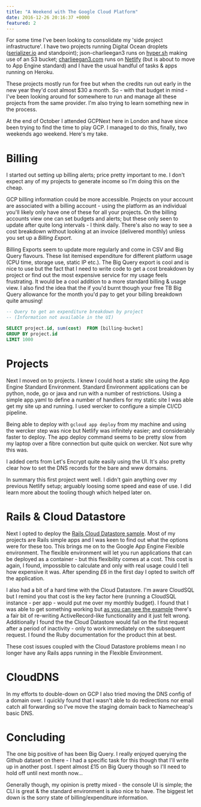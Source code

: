 ```yaml
---
title: "A Weekend with The Google Cloud Platform"
date: 2016-12-26 20:16:37 +0000
featured: 2
---
```


For some time I've been looking to consolidate my 'side project infrastructure'. I have two projects running Digital Ocean droplets ([serializer.io](http://serializer.io) and standpoint); json-charlieegan3 runs on [hyper.sh](https://hyper.sh) making use of an S3 bucket; [charlieegan3.com](https://charlieegan3.com) runs on [Netlify](https://www.netlify.com) (but is about to move to App Engine standard) and I have the usual handful of tasks & apps running on Heroku.

These projects mostly run for free but when the credits run out early in the new year they'd cost almost $30 a month. So - with that budget in mind - I've been looking around for somewhere to run and manage all these projects from the same provider. I'm also trying to learn something new in the process.

At the end of October I attended GCPNext here in London and have since been trying to find the time to play GCP. I managed to do this, finally, two weekends ago weekend. Here's my take.

# Billing

I started out setting up billing alerts; price pretty important to me. I don't expect any of my projects to generate income so I'm doing this on the cheap.

GCP billing information could be more accessible. Projects on your account are associated with a billing account - using the platform as an individual you'll likely only have one of these for all your projects. On the billing accounts view one can set budgets and alerts; but these only seen to update after quite long intervals - I think daily. There's also no way to see a cost breakdown without looking at an invoice (delivered monthly) unless you set up a _Billing Export_.

Billing Exports seem to update more regularly and come in CSV and Big Query flavours. These list itemised expenditure for different platform usage (CPU time, storage use, static IP etc.). The Big Query export is cool and is nice to use but the fact that I need to write code to get a cost breakdown by project or find out the most expensive service for my usage feels frustrating. It would be a cool addition to a more standard billing & usage view. I also find the idea that the if you'd burnt though your free TB Big Query allowance for the month you'd pay to get your billing breakdown quite amusing!

```sql
-- Query to get an expenditure breakdown by project
-- (Information not available in the UI)

SELECT project.id, sum(cost)  FROM [billing-bucket]
GROUP BY project.id
LIMIT 1000
```

# Projects

Next I moved on to projects. I knew I could host a static site using the App Engine Standard Environment. Standard Environment applications can be python, node, go or java and run with a number of restrictions. Using a simple app.yaml to define a number of handlers for my static site I was able get my site up and running. I used wercker to configure a simple CI/CD pipeline.

Being able to deploy with `gcloud app deploy` from my machine and using the wercker step was nice but Netlify was infinitely easier; and considerably faster to deploy. The app deploy command seems to be pretty slow from my laptop over a fibre connection but quite quick on wercker. Not sure why this was.

I added certs from Let's Encrypt quite easily using the UI. It's also pretty clear how to set the DNS records for the bare and www domains.

In summary this first project went well. I didn't gain anything over my previous Netlify setup; arguably loosing some speed and ease of use. I did learn more about the tooling though which helped later on.

# Rails & Cloud Datastore

Next I opted to deploy the [Rails Cloud Datastore sample](https://github.com/GoogleCloudPlatform/getting-started-ruby/tree/master/2-cloud-datastore). Most of my projects are Rails simple apps and I was keen to find out what the options were for these too. This brings me on to the Google App Engine Flexible environment. The flexible environment will let you run applications that can be deployed as a container - but this flexibility comes at a cost. This cost is again, I found, impossible to calculate and only with real usage could I tell how expensive it was. After spending £6 in the first day I opted to switch off the application.

I also had a bit of a hard time with the Cloud Datastore. I'm aware CloudSQL but I remind you that cost is the key factor here (running a CloudSQL instance - per app - would put me over my monthly budget). I found that I was able to get something working but [as you can see the example](https://github.com/GoogleCloudPlatform/getting-started-ruby/blob/master/2-cloud-datastore/app/models/book.rb) there's a fair bit of re-writing ActiveRecord-like functionality and it just felt wrong. Additionally I found the the Cloud Datastore would fail on the first request after a period of inactivity - only to work immediately on the subsequent request. I found the Ruby documentation for the product thin at best.

These cost issues coupled with the Cloud Datastore problems mean I no longer have any Rails apps running in the Flexible Environment.

# CloudDNS

In my efforts to double-down on GCP I also tried moving the DNS config of a domain over. I quickly found that I wasn't able to do redirections nor email catch all forwarding so I've move the staging domain back to Namecheap's basic DNS.

# Concluding

The one big positive of has been Big Query. I really enjoyed querying the Github dataset on there - I had a specific task for this though that I'll write up in another post. I spent almost £15 on Big Query though so I'll need to hold off until next month now...

Generally though, my opinion is pretty mixed - the console UI is simple; the CLI is great & the standard environment is also nice to have. The biggest let down is the sorry state of billing/expenditure information.
